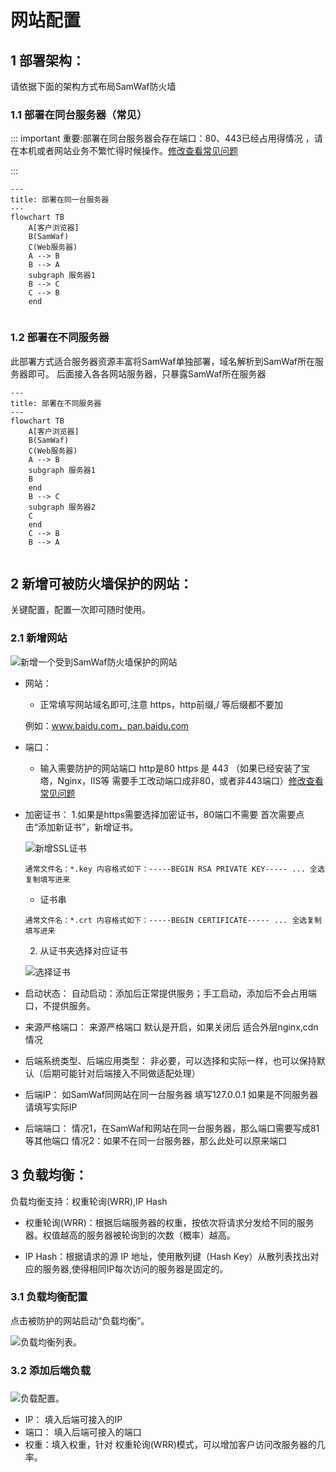 # 网站配置
  
## 1 部署架构：
请依据下面的架构方式布局SamWaf防火墙

### 1.1 部署在同台服务器（常见）
::: important
重要:部署在同台服务器会存在端口：80、443已经占用得情况 ，请在本机或者网站业务不繁忙得时候操作。[修改查看常见问题](./Question.md#_1-端口80-被占用情况)  

:::


```mermaid
---
title: 部署在同一台服务器
---
flowchart TB
    A[客户浏览器]
	B(SamWaf)
	C(Web服务器)
	A --> B  
	B --> A
	subgraph 服务器1
    B --> C
    C --> B
    end
  
```


### 1.2 部署在不同服务器
此部署方式适合服务器资源丰富将SamWaf单独部署，域名解析到SamWaf所在服务器即可。
后面接入各各网站服务器，只暴露SamWaf所在服务器

```mermaid
---
title: 部署在不同服务器
---
flowchart TB
    A[客户浏览器]
	B(SamWaf)
	C(Web服务器)
	A --> B  
	subgraph 服务器1
    B 
    end  
	B --> C
	subgraph 服务器2 
    C
    end
	C --> B
	B --> A 
  
```
## 2 新增可被防火墙保护的网站：

关键配置，配置一次即可随时使用。

### 2.1 新增网站
 ![新增一个受到SamWaf防火墙保护的网站](/images/add_host.png)
- 网站：
    - 正常填写网站域名即可,注意 https，http前缀,/ 等后缀都不要加
	
	例如：www.baidu.com，pan.baidu.com
	
- 端口：
    - 输入需要防护的网站端口 
	http是80 https 是 443 （如果已经安装了宝塔，Nginx，IIS等 需要手工改动端口成非80，或者非443端口）[修改查看常见问题](./Question.md#_1-端口80-被占用情况) 
- 加密证书：
    1.如果是https需要选择加密证书，80端口不需要
	首次需要点击“添加新证书”，新增证书。
	
	 ![新增SSL证书](/images/add_ssl.png)
	```
	通常文件名：*.key 内容格式如下：-----BEGIN RSA PRIVATE KEY----- ... 全选复制填写进来
	```
	- 证书串
	```
	通常文件名：*.crt 内容格式如下：-----BEGIN CERTIFICATE----- ... 全选复制填写进来
	```
	
	2. 从证书夹选择对应证书

     ![选择证书](/images/add_host_select_ssl.png)
	
- 启动状态：
	自动启动：添加后正常提供服务；手工启动，添加后不会占用端口，不提供服务。

- 来源严格端口：
    来源严格端口 默认是开启，如果关闭后 适合外层nginx,cdn情况
	
- 后端系统类型、后端应用类型：
     非必要，可以选择和实际一样，也可以保持默认（后期可能针对后端接入不同做适配处理）
 
- 后端IP：
     如SamWaf同网站在同一台服务器 填写127.0.0.1 如果是不同服务器请填写实际IP	
- 后端端口：
     情况1，在SamWaf和网站在同一台服务器，那么端口需要写成81等其他端口  情况2：如果不在同一台服务器，那么此处可以原来端口 
	
## 3 负载均衡：
负载均衡支持：权重轮询(WRR),IP Hash
 
- 权重轮询(WRR)：根据后端服务器的权重，按依次将请求分发给不同的服务器。权值越高的服务器被轮询到的次数（概率）越高。

- IP Hash：根据请求的源 IP 地址，使用散列键（Hash Key）从散列表找出对应的服务器,使得相同IP每次访问的服务器是固定的。


### 3.1 负载均衡配置
点击被防护的网站启动“负载均衡”。

![负载均衡列表](/images/loadbalanceindex.png)。

### 3.2 添加后端负载
### 
![负载配置](/images/loadbalance_edit.png)。

- IP： 填入后端可接入的IP
- 端口： 填入后端可接入的端口
- 权重：填入权重，针对 权重轮询(WRR)模式，可以增加客户访问改服务器的几率。


